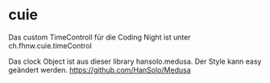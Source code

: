 # cuie
Das custom TimeControll für die Coding Night ist unter ch.fhnw.cuie.timeControl

Das clock Object ist aus dieser library hansolo.medusa. Der Style kann easy geändert werden. 
https://github.com/HanSolo/Medusa
